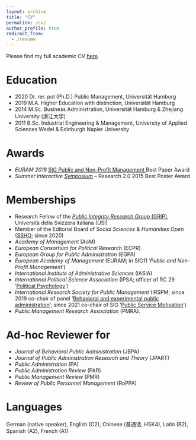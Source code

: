 ```yaml
---
layout: archive
title: "CV"
permalink: /cv/
author_profile: true
redirect_from:
  - /resume
---
```


Please find my full academic CV <a href="https://ksweissmueller.github.io/files/CV-KW.pdf">here</a>.



<object data="https://ksweissmueller.github.io/files/CV-KW.pdf" type="application/pdf" width="700px" height="700px">
</object>


Education
======
* 2020 Dr. rer. pol (Ph.D.) Public Management, Universität Hamburg
* 2019 M.A. Higher Education with distinction, Universität Hamburg
* 2014 M.Sc. Business Administration, Universität Hamburg & Zhejiang University (浙江大学)
* 2011 B.Sc. Industrial Engineering & Management, University of Applied Sciences Wedel & Edinburgh Napier University 


Awards
======
* *EURAM 2018* <a href="https://euramonline.org/programme2018/strategic-interest-groups/sig-11-public-and-non-profit-management-pm-npm.html"> SIG Public and Non-Profit Management </a> Best Paper Award
* *Summer Interactive <a href="http://www.concordia.ca/cunews/main/stories/2015/06/03/gambling-gaming-explored-summer-research-symposium.html">Symposium</a>* – Research 2.0 2015 Best Poster Award


Memberships
======
* Research Fellow of the <a href="https://search.usi.ch/en/organisational-units/506/public-integrity-research-group">*Public Integrity Research Group* (GRIP)</a>, Università della Svizzera italiana (USI)
* Member of the Editorial Board of *Social Sciences & Humanities Open* (<a href="https://www.journals.elsevier.com/social-sciences-and-humanities-open">SSHO</a>; since 2020)  
* *Academy of Management* (AoM)
* *European Consortium for Political Research* (ECPR)
* *European Group for Public Administration* (EGPA)
* *European Academy of Management* (EURAM; in SIG11 ‘*Public and Non-Profit Management*’)
* *International Institute of Administrative Sciences* (IASIA)
* *International Political Science Association* (IPSA; officer of RC 29 ‘<a href="https://www.ipsa.org/research-committees/rclist/RC29">Political Psychology</a>’)
* *International Research Society for Public Management* (IRSPM; since 2019 co-chair of panel ‘<a href="https://events.tuni.fi/irspm2020/panels/p3/https://events.tuni.fi/irspm2020/panels/p3/">Behavioral and experimental public administration</a>’; since 2021 co-chair of SIG ‘<a href="https://www.irspm.net/interest-groups/public-service-motivation">Public Service Motivation</a>’)
* *Public Management Research Association* (PMRA).
  
  
Ad-hoc Reviewer for
======
* *Journal of Behavioral Public Administration* (JBPA)
* *Journal of Public Administration Research and Theory* (JPART)
* *Public Administration* (PA)
* *Public Administration Review* (PAR)
* *Public Management Review* (PMR)
* *Review of Public Personnel Management* (RoPPA)


Languages
======
German (native speaker), English (C2), Chinese (普通话, HSK4), Latin (B2), Spanish (A2), French (A1)
